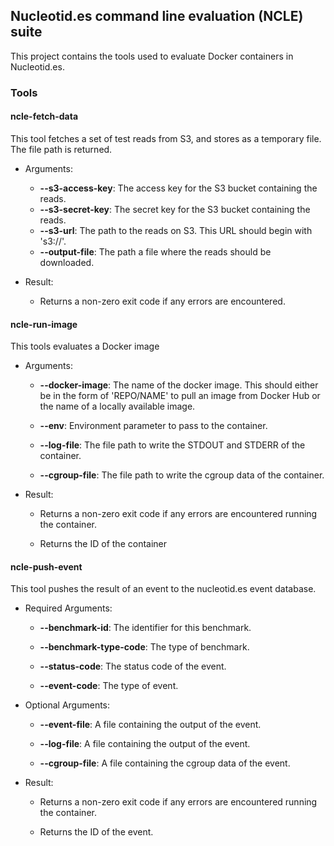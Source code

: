 ## Nucleotid.es command line evaluation (NCLE) suite

This project contains the tools used to evaluate Docker containers in
Nucleotid.es.

### Tools

#### ncle-fetch-data

This tool fetches a set of test reads from S3, and stores as a temporary file.
The file path is returned.

  * Arguments:

    * **--s3-access-key**: The access key for the S3 bucket containing the
      reads.
    * **--s3-secret-key**: The secret key for the S3 bucket containing the
      reads.
    * **--s3-url**: The path to the reads on S3. This URL should begin with
      's3://'.
    * **--output-file**: The path a file where the reads should be downloaded.

  * Result:

    * Returns a non-zero exit code if any errors are encountered.

#### ncle-run-image

This tools evaluates a Docker image

  * Arguments:

    * **--docker-image**: The name of the docker image. This should either be
      in the form of 'REPO/NAME' to pull an image from Docker Hub or the name
      of a locally available image.

    * **--env**: Environment parameter to pass to the container.

    * **--log-file**: The file path to write the STDOUT and STDERR of the
      container.

    * **--cgroup-file**: The file path to write the cgroup data of the
      container.

  * Result:

    * Returns a non-zero exit code if any errors are encountered running the
      container.

    * Returns the ID of the container

#### ncle-push-event

This tool pushes the result of an event to the nucleotid.es event database.

  * Required Arguments:

    * **--benchmark-id**: The identifier for this benchmark.

    * **--benchmark-type-code**: The type of benchmark.

    * **--status-code**: The status code of the event.

    * **--event-code**: The type of event.

  * Optional Arguments:

    * **--event-file**: A file containing the output of the event.

    * **--log-file**: A file containing the output of the event.

    * **--cgroup-file**: A file containing the cgroup data of the event.

  * Result:

    * Returns a non-zero exit code if any errors are encountered running the
      container.

    * Returns the ID of the event.
